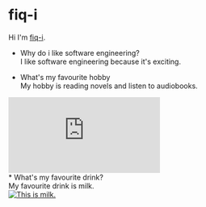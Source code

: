 # fiq-i
Hi I'm [fiq-i](https://github.com/fiq-i/open-source).
* Why do i like software engineering? <br>
I like software engineering because it's exciting.

* What's my favourite hobby<br>
My hobby is reading novels and listen to audiobooks.
<div class="video-container">
  <iframe src="https://www.youtube.com/embed/tgbNymZ7vqY" frameborder="0" allow="accelerometer; autoplay; encrypted-media; gyroscope; picture-in-picture" allowfullscreen></iframe>
</div>
* What's my favourite  drink?<br>
My favourite drink is milk.
<div class="col-sm-12"><a class="md-image-selfref cboxElement" href="https://www.thespruceeats.com/thmb/4q2qtsKAR8x8TMqkBh-UgDpYxvc=/3603x3603/smart/filters:no_upscale()/chocolate-milk-recipe-2355494-hero-01-d44b4548f5904a758ed12d5caa0466fd.jpg?" title="This a sample image."><img src="https://www.thespruceeats.com/thmb/4q2qtsKAR8x8TMqkBh-UgDpYxvc=/3603x3603/smart/filters:no_upscale()/chocolate-milk-recipe-2355494-hero-01-d44b4548f5904a758ed12d5caa0466fd.jpg?size=1" alt="This is milk." title="This a sample image." class="img-responsive img-thumbnail"></a></div>

